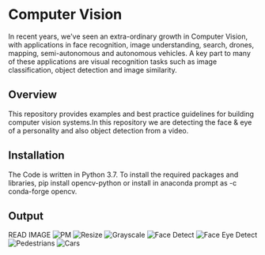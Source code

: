 
# Computer Vision
In recent years, we've seen an extra-ordinary growth in Computer Vision, with applications in face recognition, image understanding, search, drones, mapping, semi-autonomous and autonomous vehicles. A key part to many of these applications are visual recognition tasks such as image classification, object detection and image similarity.




## Overview
This repository provides examples and best practice guidelines for building computer vision systems.In this repository we are detecting the face & eye of a personality and also object detection from a video.
## Installation

The Code is written in Python 3.7. To install the required packages and libraries, pip install opencv-python or install in anaconda prompt as -c conda-forge opencv.
## Output
READ IMAGE
![PM](https://user-images.githubusercontent.com/94740029/149618530-d4344799-f18e-4806-aa35-874b48d98975.jpg)
![Resize](https://user-images.githubusercontent.com/94740029/149618532-bb6a480d-f003-48a5-a514-1c64638eb7bf.jpg)
![Grayscale](https://user-images.githubusercontent.com/94740029/149618534-3661d422-8980-4fe7-8e57-44518380618d.jpg)
![Face Detect](https://user-images.githubusercontent.com/94740029/149618538-3b10e306-09fd-4150-9274-8817fb4fb1d1.jpg)
![Face  Eye Detect](https://user-images.githubusercontent.com/94740029/149618543-847db9bb-2e8f-4b61-af18-33927d13a24e.jpg)
![Pedestrians](https://user-images.githubusercontent.com/94740029/149618548-780fca1f-5815-4e1a-ba4a-b0642d593fcc.jpg)
![Cars](https://user-images.githubusercontent.com/94740029/149618550-8b542f1d-0457-449d-b7c8-26cac28e2763.jpg)

